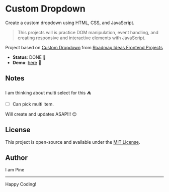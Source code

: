# Custom Dropdown

Create a custom dropdown using HTML, CSS, and JavaScript.

> This projects will is practice DOM manipulation, event handling, and creating responsive and interactive elements with JavaScript.

Project based on [Custom Dropdown][custom-dropdown] from [Roadmap Ideas Frontend Projects][roadmap-frontend-projects]

-   **Status**: DONE 🎉
-   **Demo**: [here][demo-link] 🚀

## Notes

I am thinking about multi select for this ⛺

-   [ ] Can pick multi item.

Will create and updates ASAP!!! :wink:

## License

This project is open-source and available under the [MIT License](https://opensource.org/licenses/MIT).

## Author

I am Pine

---

Happy Coding!

[roadmap-frontend-projects]: https://roadmap.sh/frontend/projects
[custom-dropdown]: https://roadmap.sh/projects/custom-dropdown
[demo-link]: https://pine1611.github.io/frontend-projects/16-custom-dropdown/public
